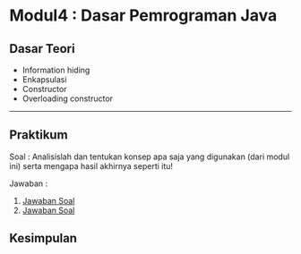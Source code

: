 # Modul4 : Dasar Pemrograman Java

## Dasar Teori
* Information hiding
* Enkapsulasi
* Constructor
* Overloading constructor

<hr>

## Praktikum
Soal : Analisislah dan tentukan konsep apa saja yang digunakan (dari modul ini) 
serta mengapa hasil akhirnya seperti itu!

Jawaban :
1. [Jawaban Soal]()
2. [Jawaban Soal]()

## Kesimpulan


